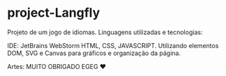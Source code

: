 # project-Langfly

Projeto de um jogo de idiomas.
Linguagens utilizadas e tecnologias:

IDE: JetBrains WebStorm
HTML,
CSS,
JAVASCRIPT.
Utilizando elementos DOM, SVG e Canvas para gráficos e organização da página.

Artes: 
MUITO OBRIGADO EGEG ❤

